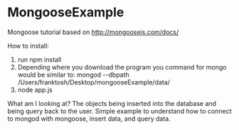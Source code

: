 # MongooseExample
Mongoose tutorial based on http://mongoosejs.com/docs/ 

How to install:
1. run npm install
2. Depending where you download the program
you command for mongo would be similar to:
mongod --dbpath /Users/franktosh/Desktop/mongooseExample/data/
3. node app.js

What am I looking at?
The objects being inserted into the database and being 
query back to the user. Simple example to understand how to 
connect to mongod with mongoose, insert data, and query data. 

